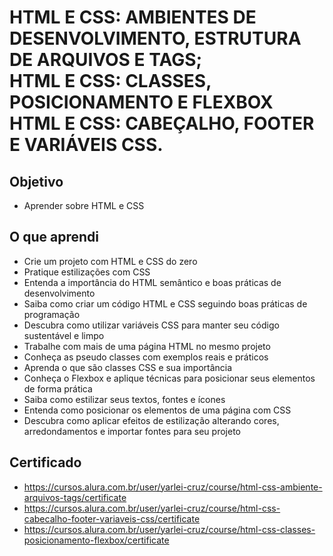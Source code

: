 # HTML E CSS: AMBIENTES DE DESENVOLVIMENTO, ESTRUTURA DE ARQUIVOS E TAGS; <br> HTML E CSS: CLASSES, POSICIONAMENTO E FLEXBOX <br> HTML E CSS: CABEÇALHO, FOOTER E VARIÁVEIS CSS.

## Objetivo
- Aprender sobre HTML e CSS

## O que aprendi
- Crie um projeto com HTML e CSS do zero
- Pratique estilizações com CSS
- Entenda a importância do HTML semântico e boas práticas de desenvolvimento
- Saiba como criar um código HTML e CSS seguindo boas práticas de programação
- Descubra como utilizar variáveis CSS para manter seu código sustentável e limpo
- Trabalhe com mais de uma página HTML no mesmo projeto
- Conheça as pseudo classes com exemplos reais e práticos
- Aprenda o que são classes CSS e sua importância
- Conheça o Flexbox e aplique técnicas para posicionar seus elementos de forma prática
- Saiba como estilizar seus textos, fontes e ícones
- Entenda como posicionar os elementos de uma página com CSS
- Descubra como aplicar efeitos de estilização alterando cores, arredondamentos e importar fontes para seu projeto

## Certificado
- https://cursos.alura.com.br/user/yarlei-cruz/course/html-css-ambiente-arquivos-tags/certificate
- https://cursos.alura.com.br/user/yarlei-cruz/course/html-css-cabecalho-footer-variaveis-css/certificate
- https://cursos.alura.com.br/user/yarlei-cruz/course/html-css-classes-posicionamento-flexbox/certificate
